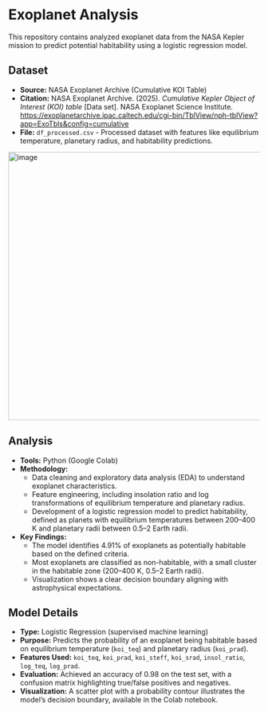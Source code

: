 # Exoplanet Analysis

This repository contains analyzed exoplanet data from the NASA Kepler mission to predict potential habitability using a logistic regression model.

## Dataset
- **Source:** NASA Exoplanet Archive (Cumulative KOI Table)
- **Citation:** NASA Exoplanet Archive. (2025). *Cumulative Kepler Object of Interest (KOI) table* [Data set]. NASA Exoplanet Science Institute. https://exoplanetarchive.ipac.caltech.edu/cgi-bin/TblView/nph-tblView?app=ExoTbls&config=cumulative
- **File:** `df_processed.csv` - Processed dataset with features like equilibrium temperature, planetary radius, and habitability predictions.

<img width="822" height="537" alt="image" src="https://github.com/user-attachments/assets/46cc912b-4560-4c94-ba1f-69291a946d6b" />

## Analysis
- **Tools:** Python (Google Colab)
- **Methodology:**
  - Data cleaning and exploratory data analysis (EDA) to understand exoplanet characteristics.
  - Feature engineering, including insolation ratio and log transformations of equilibrium temperature and planetary radius.
  - Development of a logistic regression model to predict habitability, defined as planets with equilibrium temperatures between 200–400 K and planetary radii between 0.5–2 Earth radii.
- **Key Findings:**
  - The model identifies 4.91% of exoplanets as potentially habitable based on the defined criteria.
  - Most exoplanets are classified as non-habitable, with a small cluster in the habitable zone (200–400 K, 0.5–2 Earth radii).
  - Visualization shows a clear decision boundary aligning with astrophysical expectations.

## Model Details
- **Type:** Logistic Regression (supervised machine learning)
- **Purpose:** Predicts the probability of an exoplanet being habitable based on equilibrium temperature (`koi_teq`) and planetary radius (`koi_prad`).
- **Features Used:** `koi_teq`, `koi_prad`, `koi_steff`, `koi_srad`, `insol_ratio`, `log_teq`, `log_prad`.
- **Evaluation:** Achieved an accuracy of 0.98 on the test set, with a confusion matrix highlighting true/false positives and negatives.
- **Visualization:** A scatter plot with a probability contour illustrates the model’s decision boundary, available in the Colab notebook.
